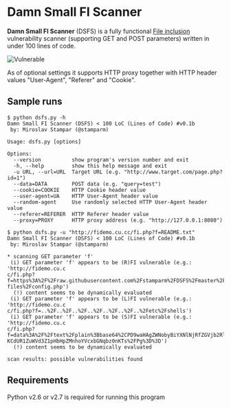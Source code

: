 Damn Small FI Scanner
=========

**Damn Small FI Scanner** (DSFS) is a fully functional [File inclusion](https://en.wikipedia.org/wiki/File_inclusion_vulnerability) vulnerability scanner (supporting GET and POST parameters) written in under 100 lines of code.

![Vulnerable](https://i.imgur.com/pgYS6cW.png)

As of optional settings it supports HTTP proxy together with HTTP header values "User-Agent", "Referer" and "Cookie".

Sample runs
----

```
$ python dsfs.py -h
Damn Small FI Scanner (DSFS) < 100 LoC (Lines of Code) #v0.1b
 by: Miroslav Stampar (@stamparm)

Usage: dsfs.py [options]

Options:
  --version          show program's version number and exit
  -h, --help         show this help message and exit
  -u URL, --url=URL  Target URL (e.g. "http://www.target.com/page.php?id=1")
  --data=DATA        POST data (e.g. "query=test")
  --cookie=COOKIE    HTTP Cookie header value
  --user-agent=UA    HTTP User-Agent header value
  --random-agent     Use randomly selected HTTP User-Agent header value
  --referer=REFERER  HTTP Referer header value
  --proxy=PROXY      HTTP proxy address (e.g. "http://127.0.0.1:8080")
```

```
$ python dsfs.py -u "http://fidemo.cu.cc/fi.php?f=README.txt"
Damn Small FI Scanner (DSFS) < 100 LoC (Lines of Code) #v0.1b
 by: Miroslav Stampar (@stamparm)

* scanning GET parameter 'f'
 (i) GET parameter 'f' appears to be (R)FI vulnerable (e.g.: 'http://fidemo.cu.c
c/fi.php?f=https%3A%2F%2Fraw.githubusercontent.com%2Fstamparm%2FDSFS%2Fmaster%2F
files%2Fconfig.php')
  (!) content seems to be dynamically evaluated
 (i) GET parameter 'f' appears to be (L)FI vulnerable (e.g.: 'http://fidemo.cu.c
c/fi.php?f=..%2F..%2F..%2F..%2F..%2F..%2F..%2Fetc%2Fshells')
 (i) GET parameter 'f' appears to be (S)FI vulnerable (e.g.: 'http://fidemo.cu.c
c/fi.php?f=data%3A%2F%2Ftext%2Fplain%3Bbase64%2CPD9waHAgZWNobyBiYXNlNjRfZGVjb2Rl
KCdUR1ZuWVd3Z1pHbHpZMnhoYVcxbGNqbz0nKTs%2FPg%3D%3D')
  (!) content seems to be dynamically evaluated

scan results: possible vulnerabilities found
```

Requirements
----
Python v2.6 or v2.7 is required for running this program
